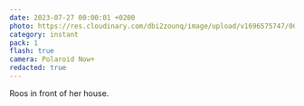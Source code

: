 ```yaml
---
date: 2023-07-27 00:00:01 +0200
photo: https://res.cloudinary.com/dbi2zounq/image/upload/v1696575747/003_znd66x.jpg
category: instant
pack: 1
flash: true
camera: Polaroid Now+
redacted: true
---
```

Roos in front of her house.
